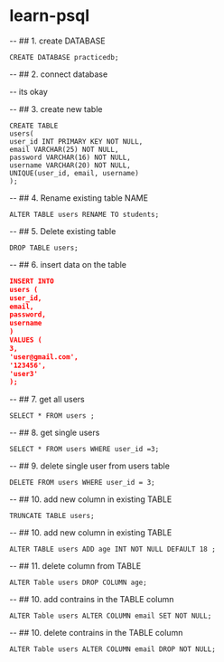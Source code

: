 # learn-psql

-- ## 1. create DATABASE

```
CREATE DATABASE practicedb;
```

-- ## 2. connect database

-- its okay

-- ## 3. create new table

```
CREATE TABLE
users(
user_id INT PRIMARY KEY NOT NULL,
email VARCHAR(25) NOT NULL,
password VARCHAR(16) NOT NULL,
username VARCHAR(20) NOT NULL,
UNIQUE(user_id, email, username)
);
```

-- ## 4. Rename existing table NAME

```
ALTER TABLE users RENAME TO students;
```

-- ## 5. Delete existing table

```
DROP TABLE users;
```

-- ## 6. insert data on the table

```json
INSERT INTO
users (
user_id,
email,
password,
username
)
VALUES (
3,
'user@gmail.com',
'123456',
'user3'
);
```

-- ## 7. get all users

```
SELECT * FROM users ;
```

-- ## 8. get single users

```
SELECT * FROM users WHERE user_id =3;
```

-- ## 9. delete single user from users table

```
DELETE FROM users WHERE user_id = 3;
```

-- ## 10. add new column in existing TABLE

```
TRUNCATE TABLE users;
```

-- ## 10. add new column in existing TABLE

```
ALTER TABLE users ADD age INT NOT NULL DEFAULT 18 ;
```

-- ## 11. delete column from TABLE

```
ALTER Table users DROP COLUMN age;
```

-- ## 10. add contrains in the TABLE column

```
ALTER Table users ALTER COLUMN email SET NOT NULL;
```

-- ## 10. delete contrains in the TABLE column

```
ALTER Table users ALTER COLUMN email DROP NOT NULL;
```
